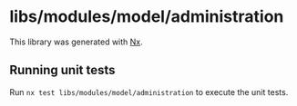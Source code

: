 # libs/modules/model/administration

This library was generated with [Nx](https://nx.dev).

## Running unit tests

Run `nx test libs/modules/model/administration` to execute the unit tests.
